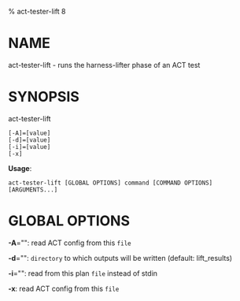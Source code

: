 % act-tester-lift 8

# NAME

act-tester-lift - runs the harness-lifter phase of an ACT test

# SYNOPSIS

act-tester-lift

```
[-A]=[value]
[-d]=[value]
[-i]=[value]
[-x]
```

**Usage**:

```
act-tester-lift [GLOBAL OPTIONS] command [COMMAND OPTIONS] [ARGUMENTS...]
```

# GLOBAL OPTIONS

**-A**="": read ACT config from this `file`

**-d**="": `directory` to which outputs will be written (default: lift_results)

**-i**="": read from this plan `file` instead of stdin

**-x**: read ACT config from this `file`


